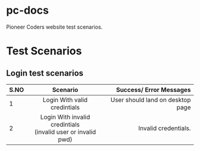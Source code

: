 # pc-docs

Pioneer Coders website test scenarios.

# Test Scenarios

## Login test scenarios
  
| S.NO | Scenario                 | Success/ Error Messages  |
| ---- |:-------------:| -----:|
| 1    | Login With valid credintials | User should land on desktop page |
| 2    | Login With invalid credintials <br> (invalid user or invalid pwd) | Invalid credentials. |




